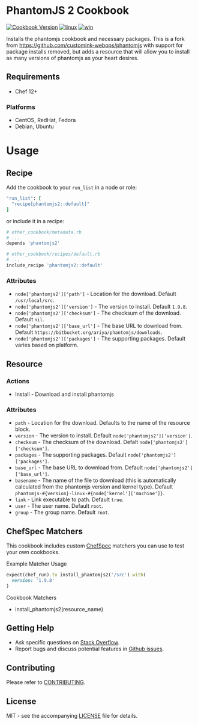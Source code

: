 # PhantomJS 2 Cookbook

[![Cookbook Version](http://img.shields.io/cookbook/v/phantomjs2.svg?style=flat-square)][cookbook]
[![linux](http://img.shields.io/travis/dhoer/chef-phantomjs2/master.svg?label=linux&style=flat-square)][linux]
[![win](https://img.shields.io/appveyor/ci/dhoer/chef-phantomjs2/master.svg?label=windows&style=flat-square)][win]

[cookbook]: https://supermarket.chef.io/cookbooks/phantomjs2
[linux]: https://travis-ci.org/dhoer/chef-phantomjs2
[win]: https://ci.appveyor.com/project/dhoer/chef-phantomjs2

Installs the phantomjs cookbook and necessary packages. 
This is a fork from https://github.com/customink-webops/phantomjs with support for package installs removed,
but adds a resource that will allow you to install as many versions of phantomjs as your heart desires.

## Requirements

- Chef 12+

### Platforms

- CentOS, RedHat, Fedora 
- Debian, Ubuntu

# Usage

## Recipe
Add the cookbook to your `run_list` in a node or role:

```ruby
"run_list": [
  "recipe[phantomjs2::default]"
]
```

or include it in a recipe:

```ruby
# other_cookbook/metadata.rb
# ...
depends 'phantomjs2'
```
```ruby
# other_cookbook/recipes/default.rb
# ...
include_recipe 'phantomjs2::default'
```

### Attributes

- `node['phantomjs2']['path']` - Location for the download. Default `/usr/local/src`.
- `node['phantomjs2']['version']` - The version to install. Default `1.9.8`.
- `node['phantomjs2']['checksum']` - The checksum of the download. Default `nil`.
- `node['phantomjs2']['base_url']` - The base URL to download from. 
Default `https://bitbucket.org/ariya/phantomjs/downloads`.
- `node['phantomjs2']['packages']` - The supporting packages. Default varies based on platform.

## Resource

### Actions

- Install - Download and install phantomjs

### Attributes

- `path` - Location for the download. Defaults to the name of the resource block.
- `version` - The version to install. Default `node['phantomjs2']['version']`.
- `checksum` - The checksum of the download. Defalt `node['phantomjs2']['checksum']`.
- `packages` - The supporting packages. Default `node['phantomjs2']['packages']`.
- `base_url` - The base URL to download from. Default `node['phantomjs2']['base_url']`.
- `basename` - The name of the file to download (this is automatically calculated from
the phantomjs version and kernel type). Default `phantomjs-#{version}-linux-#{node['kernel']['machine']}`.
- `link` - Link executable to path.  Default `true`.
- `user` - The user name. Default `root`.
- `group` - The group name. Default `root`.

## ChefSpec Matchers

This cookbook includes custom [ChefSpec](https://github.com/sethvargo/chefspec) matchers you can use to test 
your own cookbooks.

Example Matcher Usage

```ruby
expect(chef_run).to install_phantomjs2('/src').with(
  version: '1.9.8'
)
```
      
Cookbook Matchers

- install_phantomjs2(resource_name)

## Getting Help

- Ask specific questions on [Stack Overflow](http://stackoverflow.com/questions/tagged/chef+phantomjs).
- Report bugs and discuss potential features in [Github issues](https://github.com/dhoer/chef-phantomjs2/issues).

## Contributing

Please refer to [CONTRIBUTING](https://github.com/dhoer/chef-phantomjs2/blob/master/CONTRIBUTING.md).

## License

MIT - see the accompanying [LICENSE](https://github.com/dhoer/chef-phantomjs2/blob/master/LICENSE.md) file for details.
